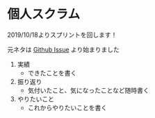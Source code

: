 # 個人スクラム

2019/10/18よりスプリントを回します！

元ネタは [Github Issue](https://github.com/jiyuujin/esa/issues/25) より始まりました

1. 実績
   - できたことを書く
2. 振り返り
   - 気付いたこと、気になったことなど随時書く
3. やりたいこと
   - これからやりたいことを書く

